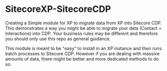 # SitecoreXP-SitecoreCDP
Creating a Simple module for XP to migrate data from XP into Sitecore CDP.  This demonstrates a way you might be able to migrate your data (Contact + Interactions) into CDP.  Your business rules may be different and therefore you should only use this repo as general guidance.

This module is meant to be "easy" to install in an XP instance and then runs batch processes to Sitecore CDP.  However if you are dealing with massive amounts of data, there might be better and more dedicated methods to do so.
